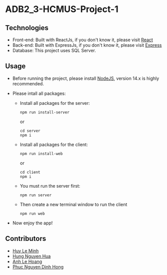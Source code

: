 # ADB2_3-HCMUS-Project-1

## Technologies
* Front-end: Built with ReactJs, if you don't know it, please visit [React](https://reactjs.org/)
* Back-end: Built with ExpressJs, if you don't know it, please visit [Express](https://expressjs.com/)
* Database: This project uses SQL Server.

## Usage
* Before running the project, please install [NodeJS](https://nodejs.org/en/), version 14.x is highly recommended.

* Please intall all packages:

    * Install all packages for the server:
        ```
        npm run install-server
        ```
        or
        ```
        cd server
        npm i
        ```
    * Install all packages for the client:

        ```
        npm run install-web
        ```
        or
        ```
        cd client
        npm i
        ```

    *  You must run the server first:
        ```
        npm run server
        ```
    *  Then create a new terminal window to run the client
        ```
        npm run web
        ```
* Now enjoy the app!

## Contributors
* [Huy Le Minh](https://github.com/huyleminh)
* [Hung Nguyen Hua](https://github.com/huahungnguyen121)
* [Anh Le Hoang](https://github.com/anhle199)
* [Phuc Nguyen Dinh Hong](https://github.com/phuc1710)
